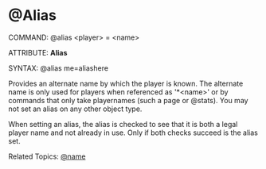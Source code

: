 # @Alias

COMMAND:   @alias \<player> = \<name>

ATTRIBUTE: **Alias**

SYNTAX: @alias me=aliashere

Provides an alternate name by which the player is known.  The alternate name is only used for players when referenced as '*\<name>' or by commands that only take playernames (such a page or @stats).  You may not set an alias on any other object type.

When setting an alias, the alias is checked to see that it is both a legal player name and not already in use.  Only if both checks succeed is the alias set.

Related Topics: [@name](./name.md)